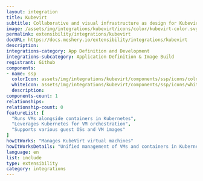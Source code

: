 ```yaml
---
layout: integration
title: Kubevirt
subtitle: Collaborative and visual infrastructure as design for Kubevirt
image: /assets/img/integrations/kubevirt/icons/color/kubevirt-color.svg
permalink: extensibility/integrations/kubevirt
docURL: https://docs.meshery.io/extensibility/integrations/kubevirt
description: 
integrations-category: App Definition and Development
integrations-subcategory: Application Definition & Image Build
registrant: Github
components: 
- name: ssp
  colorIcon: assets/img/integrations/kubevirt/components/ssp/icons/color/ssp-color.svg
  whiteIcon: assets/img/integrations/kubevirt/components/ssp/icons/white/ssp-white.svg
  description: 
components-count: 1
relationships: 
relationship-count: 0
featureList: [
  "Runs VMs alongside containers in Kubernetes",
  "Leverages Kubernetes for VM orchestration",
  "Supports various guest OSs and VM images"
]
howItWorks: "Manages KubeVirt virtual machines"
howItWorksDetails: "Unified management of VMs and containers in Kubernetes"
language: en
list: include
type: extensibility
category: integrations
---
```

